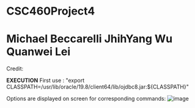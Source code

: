 # CSC460Project4
# Michael Beccarelli JhihYang Wu Quanwei Lei

Credit: 



**EXECUTION**
First use : "export CLASSPATH=/usr/lib/oracle/19.8/client64/lib/ojdbc8.jar:${CLASSPATH}"

Options are displayed on screen for corresponding commands:
![image](https://github.com/Mich1252/CSC460Project4/assets/108092123/1df0d40b-2ef6-4d00-8b33-5789507db6d6)

